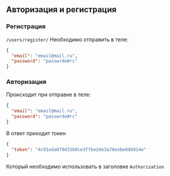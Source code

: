 ## Авторизация и регистрация

### Регистрация

`/users/register/`
Необходимо отправить в теле:

```json
{
  "email": "email@mail.ru",
  "password": "passwrdo#rc"
}
```

### Авторизация
Происходит при отправке в теле:
```json 
{
  "email": "email@mail.ru",
  "password": "passwrdo#rc"
}
```
В ответ приходит токен

```json
{
  "token": "4c91eda070d33b0ce3ffbe2de3a70eebe04b914e"
}
```

Который необходимо использовать в заголовке `Authorization`
